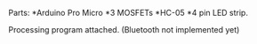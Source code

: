 Parts:
*Arduino Pro Micro
*3 MOSFETs
*HC-05
*4 pin LED strip.

Processing program attached.
(Bluetooth not implemented yet)
